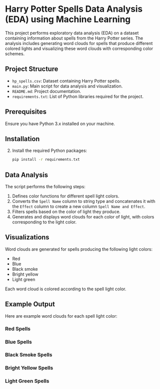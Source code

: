 # Harry Potter Spells Data Analysis (EDA) using Machine Learning

This project performs exploratory data analysis (EDA) on a dataset containing information about spells from the Harry Potter series. The analysis includes generating word clouds for spells that produce different colored lights and visualizing these word clouds with corresponding color schemes.

## Project Structure

- `hp_spells.csv`: Dataset containing Harry Potter spells.
- `main.py`: Main script for data analysis and visualization.
- `README.md`: Project documentation.
- `requirements.txt`: List of Python libraries required for the project.

## Prerequisites

Ensure you have Python 3.x installed on your machine.

## Installation



2. Install the required Python packages:
    ```sh
    pip install -r requirements.txt
    ```

## Data Analysis

The script performs the following steps:

1. Defines color functions for different spell light colors.
2. Converts the `Spell Name` column to string type and concatenates it with the `Effect` column to create a new column `Spell Name and Effect`.
3. Filters spells based on the color of light they produce.
4. Generates and displays word clouds for each color of light, with colors corresponding to the light color.

## Visualizations

Word clouds are generated for spells producing the following light colors:
- Red
- Blue
- Black smoke
- Bright yellow
- Light green

Each word cloud is colored according to the spell light color.

## Example Output

Here are example word clouds for each spell light color:

### Red Spells

### Blue Spells

### Black Smoke Spells


### Bright Yellow Spells


### Light Green Spells



